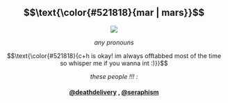  </p>

<h2 align="center" >
 $$\text{\color{#521818}{mar | mars}}$$
</h2>

<p align="center">
<img src="https://64.media.tumblr.com/74f1ec56aa8b6d722cac0abd374f06cf/b35f0b146e0351a5-66/s400x600/7c7c13d8504f1b53eed04cd668ef8c73d556f86a.gifv"/>

<p align="center" >
  <em>any pronouns</em>
 </p>
 
 <p align="center">
 $$\text{\color{#521818}{c+h is okay! im always offtabbed most of the time so whisper me if you wanna int :)}}$$
 </p>



 <p align="center">
 <em>these people !!! : </em>
 </p>
<div align="center">

#### [@deathdelivery](https://github.com/deathdelivery) , [@seraphism](https://github.com/seraphism)<p/>
